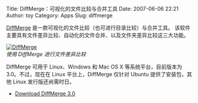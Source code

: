 Title: DiffMerge：可视化的文件比较与合并工具
Date: 2007-06-06 22:21
Author: toy
Category: Apps
Slug: diffmerge

[DiffMerge](http://sourcegear.com/diffmerge/)
是一款可视化的文件比较（也可进行目录比较）与合并工具。
该软件主要具有文件差异比较、自动化的文件合并、以及文件夹差异比较这三大功能。

[![DiffMerge](http://i.linuxtoy.org/i/2007/06/diffmerge_s.png)](http://i.linuxtoy.org/i/2007/06/diffmerge.png)  
*使用 DiffMerge 进行文件差异比较*

DiffMerge 可用于 Linux、Windows 和 Mac OS X 等系统平台，目前版本为
3.0。不过，现在在 Linux 平台上，DiffMerge 仅针对 Ubuntu
提供了安装包，其他 Linux 发行版还尚需时日。

- [Download DiffMerge
3.0](http://sourcegear.com/diffmerge/downloads.html)
